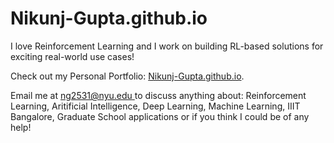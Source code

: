 # Nikunj-Gupta.github.io 
I love Reinforcement Learning and I work on building RL-based solutions for exciting real-world use cases! 

Check out my Personal Portfolio: [Nikunj-Gupta.github.io](https://nikunj-gupta.github.io/). 

Email me at [ng2531@nyu.edu ](mailto:ng2531@nyu.edu ) to discuss anything about: Reinforcement Learning, Aritificial Intelligence, Deep Learning, Machine Learning, IIIT Bangalore, Graduate School applications or if you think I could be of any help! 

